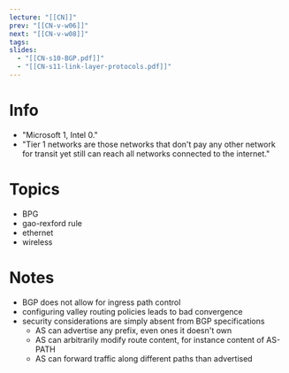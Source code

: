 ```yaml
---
lecture: "[[CN]]"
prev: "[[CN-v-w06]]"
next: "[[CN-v-w08]]"
tags: 
slides:
  - "[[CN-s10-BGP.pdf]]"
  - "[[CN-s11-link-layer-protocols.pdf]]"
---
```



# Info
- "Microsoft 1, Intel 0."
- "Tier 1 networks are those networks that don't pay any other network for transit yet still can reach all networks connected to the internet."


# Topics
- BPG
- gao-rexford rule
- ethernet
- wireless

# Notes
- BGP does not allow for ingress path control
- configuring valley routing policies leads to bad convergence
- security considerations are simply absent from BGP specifications
    - AS can advertise any prefix, even ones it doesn't own
    - AS can arbitrarily modify route content, for instance content of AS-PATH
    - AS can forward traffic along different paths than advertised